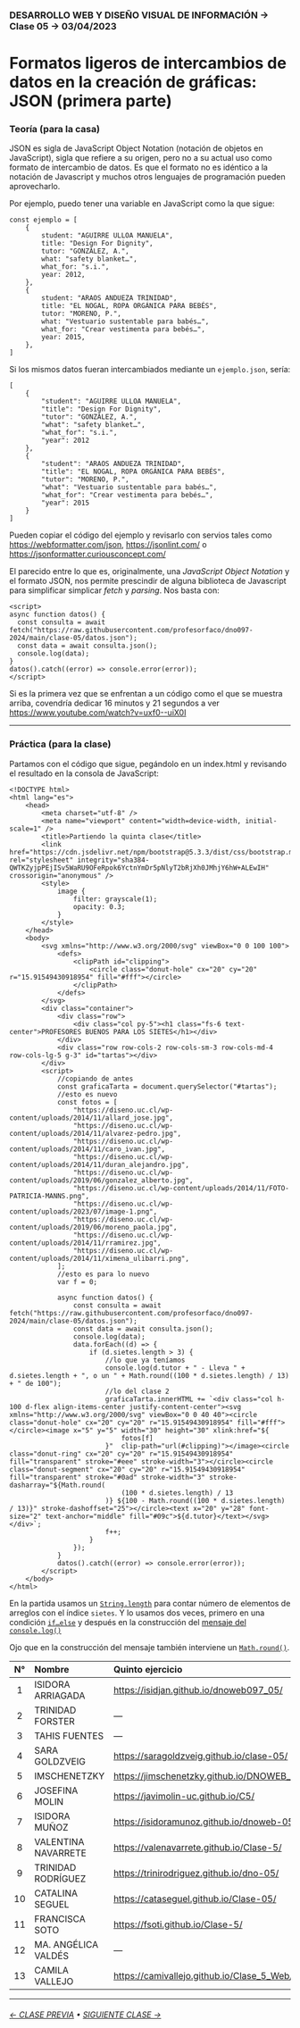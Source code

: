 ### DESARROLLO WEB Y DISEÑO VISUAL DE INFORMACIÓN → Clase 05 → 03/04/2023

# Formatos ligeros de intercambios de datos en la creación de gráficas: JSON (primera parte)

### Teoría (para la casa)

JSON es sigla de JavaScript Object Notation (notación de objetos en JavaScript), sigla que refiere a su origen, pero no a su actual uso como formato de intercambio de datos. Es que el formato no es idéntico a la notación de Javascript y muchos otros lenguajes de programación pueden aprovecharlo.

Por ejemplo, puedo tener una variable en JavaScript como la que sigue:

```
const ejemplo = [
    {
        student: "AGUIRRE ULLOA MANUELA",
        title: "Design For Dignity",
        tutor: "GONZÁLEZ, A.",
        what: "safety blanket…",
        what_for: "s.i.",
        year: 2012,
    },
    {
        student: "ARAOS ANDUEZA TRINIDAD",
        title: "EL NOGAL, ROPA ORGÁNICA PARA BEBÉS",
        tutor: "MORENO, P.",
        what: "Vestuario sustentable para babés…",
        what_for: "Crear vestimenta para bebés…",
        year: 2015,
    },
]
```

Si los mismos datos fueran intercambiados mediante un `ejemplo.json`, sería:

```
[
	{
		"student": "AGUIRRE ULLOA MANUELA",
		"title": "Design For Dignity",
		"tutor": "GONZÁLEZ, A.",
		"what": "safety blanket…",
		"what_for": "s.i.",
		"year": 2012
	},
	{
		"student": "ARAOS ANDUEZA TRINIDAD",
		"title": "EL NOGAL, ROPA ORGÁNICA PARA BEBÉS",
		"tutor": "MORENO, P.",
		"what": "Vestuario sustentable para babés…",
		"what_for": "Crear vestimenta para bebés…",
		"year": 2015
	}
]
```

Pueden copiar el código del ejemplo y revisarlo con servios tales como https://webformatter.com/json, https://jsonlint.com/ o https://jsonformatter.curiousconcept.com/

El parecido entre lo que es, originalmente, una *JavaScript Object Notation* y el formato JSON, nos permite prescindir de alguna biblioteca de Javascript para simplificar simplicar *fetch* y *parsing*. Nos basta con: 

```
<script>
async function datos() {
  const consulta = await fetch("https://raw.githubusercontent.com/profesorfaco/dno097-2024/main/clase-05/datos.json");
  const data = await consulta.json();
  console.log(data);
}
datos().catch((error) => console.error(error));
</script>
```

Si es la primera vez que se enfrentan a un código como el que se muestra arriba, covendría dedicar 16 minutos y 21 segundos a ver https://www.youtube.com/watch?v=uxf0--uiX0I

- - - - - - - - - - - - - - 

### Práctica (para la clase)

Partamos con el código que sigue, pegándolo en un index.html y revisando el resultado en la consola de JavaScript:

```
<!DOCTYPE html>
<html lang="es">
    <head>
        <meta charset="utf-8" />
        <meta name="viewport" content="width=device-width, initial-scale=1" />
        <title>Partiendo la quinta clase</title>
        <link href="https://cdn.jsdelivr.net/npm/bootstrap@5.3.3/dist/css/bootstrap.min.css" rel="stylesheet" integrity="sha384-QWTKZyjpPEjISv5WaRU9OFeRpok6YctnYmDr5pNlyT2bRjXh0JMhjY6hW+ALEwIH" crossorigin="anonymous" />
        <style>
            image {
                filter: grayscale(1);
                opacity: 0.3;
            }
        </style>
    </head>
    <body>
        <svg xmlns="http://www.w3.org/2000/svg" viewBox="0 0 100 100">
            <defs>
                <clipPath id="clipping">
                    <circle class="donut-hole" cx="20" cy="20" r="15.91549430918954" fill="#fff"></circle>
                </clipPath>
            </defs>
        </svg>
        <div class="container">
            <div class="row">
                <div class="col py-5"><h1 class="fs-6 text-center">PROFESORES BUENOS PARA LOS SIETES</h1></div>
            </div>
            <div class="row row-cols-2 row-cols-sm-3 row-cols-md-4 row-cols-lg-5 g-3" id="tartas"></div>
        </div>
        <script>
            //copiando de antes
            const graficaTarta = document.querySelector("#tartas");
            //esto es nuevo
            const fotos = [
                "https://diseno.uc.cl/wp-content/uploads/2014/11/allard_jose.jpg",
                "https://diseno.uc.cl/wp-content/uploads/2014/11/alvarez-pedro.jpg",
                "https://diseno.uc.cl/wp-content/uploads/2014/11/caro_ivan.jpg",
                "https://diseno.uc.cl/wp-content/uploads/2014/11/duran_alejandro.jpg",
                "https://diseno.uc.cl/wp-content/uploads/2019/06/gonzalez_alberto.jpg",
                "https://diseno.uc.cl/wp-content/uploads/2014/11/FOTO-PATRICIA-MANNS.png",
                "https://diseno.uc.cl/wp-content/uploads/2023/07/image-1.png",
                "https://diseno.uc.cl/wp-content/uploads/2019/06/moreno_paola.jpg",
                "https://diseno.uc.cl/wp-content/uploads/2014/11/rramirez.jpg",
                "https://diseno.uc.cl/wp-content/uploads/2014/11/ximena_ulibarri.png",
            ];
            //esto es para lo nuevo
            var f = 0;

            async function datos() {
                const consulta = await fetch("https://raw.githubusercontent.com/profesorfaco/dno097-2024/main/clase-05/datos.json");
                const data = await consulta.json();
                console.log(data);
                data.forEach((d) => {
                    if (d.sietes.length > 3) {
                        //lo que ya teníamos
                        console.log(d.tutor + " - Lleva " + d.sietes.length + ", o un " + Math.round((100 * d.sietes.length) / 13) + " de 100");
                        //lo del clase 2
                        graficaTarta.innerHTML += `<div class="col h-100 d-flex align-items-center justify-content-center"><svg xmlns="http://www.w3.org/2000/svg" viewBox="0 0 40 40"><circle class="donut-hole" cx="20" cy="20" r="15.91549430918954" fill="#fff"></circle><image x="5" y="5" width="30" height="30" xlink:href="${
                            fotos[f]
                        }"  clip-path="url(#clipping)"></image><circle class="donut-ring" cx="20" cy="20" r="15.91549430918954" fill="transparent" stroke="#eee" stroke-width="3"></circle><circle class="donut-segment" cx="20" cy="20" r="15.91549430918954" fill="transparent" stroke="#0ad" stroke-width="3" stroke-dasharray="${Math.round(
                            (100 * d.sietes.length) / 13
                        )} ${100 - Math.round((100 * d.sietes.length) / 13)}" stroke-dashoffset="25"></circle><text x="20" y="28" font-size="2" text-anchor="middle" fill="#09c">${d.tutor}</text></svg></div>`;
                        f++;
                    }
                });
            }
            datos().catch((error) => console.error(error));
        </script>
    </body>
</html>
```

En la partida usamos un [`String.length`](https://developer.mozilla.org/es/docs/Web/JavaScript/Reference/Global_Objects/String/length) para contar número de elementos de arreglos con el índice `sietes`. Y lo usamos dos veces, primero en una condición [`if…else`](https://developer.mozilla.org/es/docs/Web/JavaScript/Reference/Statements/if...else) y después en la construcción del [mensaje del `console.log()`](https://developer.mozilla.org/es/docs/Web/API/console/log_static)

Ojo que en la construcción del mensaje también interviene un [`Math.round()`](https://developer.mozilla.org/es/docs/Web/JavaScript/Reference/Global_Objects/Math/round).



| N° | Nombre | Quinto ejercicio |
|:-----------:|:----------------------------------|:---------------------------|
| 1 | ISIDORA ARRIAGADA | https://isidjan.github.io/dnoweb097_05/ |
| 2 | TRINIDAD FORSTER | — |
| 3 | TAHIS FUENTES | — |
| 4 | SARA GOLDZVEIG | https://saragoldzveig.github.io/clase-05/ |
| 5 | IMSCHENETZKY | https://jimschenetzky.github.io/DNOWEB_05/ |
| 6 | JOSEFINA MOLIN | https://javimolin-uc.github.io/C5/ |
| 7 | ISIDORA MUÑOZ | https://isidoramunoz.github.io/dnoweb-05/ |
| 8 | VALENTINA NAVARRETE | https://valenavarrete.github.io/Clase-5/ |
| 9 | TRINIDAD RODRÍGUEZ | https://trinirodriguez.github.io/dno-05/ |
| 10 | CATALINA SEGUEL | https://cataseguel.github.io/Clase-05/ |
| 11 | FRANCISCA SOTO | https://fsoti.github.io/Clase-5/ |
| 12 | MA. ANGÉLICA VALDÉS | — |
| 13 | CAMILA VALLEJO | https://camivallejo.github.io/Clase_5_Web/ |

- - - - - - - 

###### [← CLASE PREVIA](https://github.com/profesorfaco/dno097-2024/tree/main/clase-04) • [SIGUIENTE CLASE →](https://github.com/profesorfaco/dno097-2024/tree/main/clase-06)
